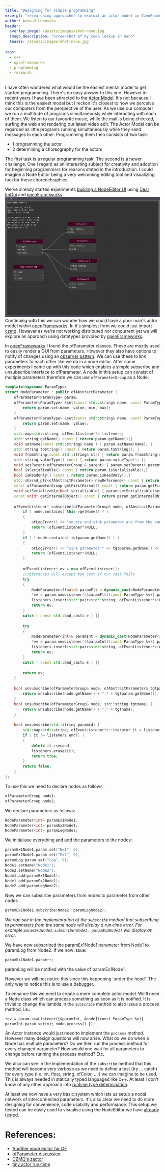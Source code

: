 ```yaml
---
title: "Designing for simple programming"
excerpt: "researching approaches to exploit an actor model in OpenFrameworks"
author: Arnaud Loonstra
header:
  overlay_image: /assets/images/shot-nano.jpg
  image_description: "Screenshot of my code lookup in nano"
  teaser: /assets/images/shot-nano.jpg

tags: 
  - c++
  - openframeworks
  - programming
  - research
---
```

I have often wondered what would be the easiest mental model to get started programming. There's no easy answer to this one. However in recent years I have been attracted to the [Actor Model](https://wiki). It's not because I think this is the easiest model but I reckon it's closest to how we perceive our computers from the perspective of the user. As we use our computer we run a multitude of programs simultaneously while interacting with each of them. We listen to our favourite music, while the mail is being checked, surfing the web and rendering our latest video edit. The Actor Model can be regarded as little programs running simultaneously while they send messages to each other. Programming them then consists of two task:

 * 1 programming the actor
 * 2 determining a choreography for the actors

The first task is a regular programming task. The second is a newer challenge. One I regard as an interesting subject for creativity and adoption for beginning programmers for reasons stated in the introduction. I could imagine a Node Editor being a very welcoming editing tool and visualizing tool for these choreochraphies. 

We've already started experiments [building a NodeEditor UI](/blog/GuiTests/) using [Dear ImGui](https://github.com/ocornut/imgui/) and [openFrameworks](http://www.openframeworks.cc).
![Node Editor test using Dear Imgui](../assets/images/nodeeditor.png)
Continuing with this we can wonder how we could have a poor man's actor model within [openFrameworks](http://www.opeframeworks.cc). In it's simplest form  we could just import [czmq](http://zeromq.org). However as we're not working distributed nor concurrent yet we will explore an approach using datatypes provided by [openFrameworks](http://www.opeframeworks.cc).

In [openFrameworks](http://www.opeframeworks.cc) I found the ofParameter classes. These are  mostly used to easily render a GUI from parameters. However they also have options to notify of changes using an [observer pattern](https://en.wikipedia.org/wiki/Observer_pattern). We can use these to link parameters to each other like we do in a node editor. After some experiments I came up with this code which enables a simple subscribe and unsubscribe interface to ofParameter. A node in this setup can consist of multiple parameters therefore we can use `ofParameterGroup` as a Node.

```cpp
template<typename ParamType>
struct NodeParameter : public ofAbstractParameter {
    ofParameter<ParamType> param;
    ofParameter<ParamType> &set(const std::string& name, const ParamType & value, const ParamType & min, const ParamType & max){
        return param.set(name, value, min, max);
    }
    ofParameter<ParamType> &set(const std::string& name, const ParamType & value){
        return param.set(name, value);
    }
    std::map<std::string, ofEventListener*> listeners;
    std::string getName() const { return param.getName();}
    void setName(const std::string& name ) { param.setName(name); }
    std::string toString() const { return param.toString(); }
    void fromString(const std::string& str) { return param.fromString(str);}
    std::string valueType() const { return param.valueType(); };
    void setParent(ofParameterGroup &_parent) { param.setParent(_parent);}
    bool isSerializable() const { return param.isSerializable();}
    bool isReadOnly() const { return param.isReadOnly();}
    std::shared_ptr<ofAbstractParameter> newReference() const { return param.newReference();} //TODO
    const ofParameterGroup getFirstParent() const { return param.getFirstParent();}
    void setSerializable(bool serializable) { param.setSerializable(serializable);}
    const void* getInternalObject() const { return param.getInternalObject();}

    ofEventListener* subscribe(ofParameterGroup& node, ofAbstractParameter& tgtparam) {
        if ( node.contains( this->getName() ) )
        {
            ofLogError() << "source and sink parameter are from the same node!";
            return (ofEventListener*)NULL;
        }
        if ( ! node.contains( tgtparam.getName() ) )
        {
            ofLogError() << "sink parameter " << tgtparam.getName() << " is not from node " << node.getName();
            return (ofEventListener*)NULL;
        }

        ofEventListener* ev = new ofEventListener();
        //references will except bad_cast if dyn cast fails
        try
        {
            NodeParameter<float>& paramFlt = dynamic_cast<NodeParameter<float>&>(tgtparam);
            *ev = param.newListener([&paramFlt](const ParamType &v){ paramFlt.param.set(v); });
            listeners.insert(std::pair<std::string, ofEventListener*>(node.getName() + ":" + tgtparam.getName(), ev));
            return ev;
        }
        catch ( const std::bad_cast& e ) {}

        try
        {
            NodeParameter<int>& paramInt = dynamic_cast<NodeParameter<int>&>(tgtparam);
            *ev = param.newListener([&paramInt](const ParamType &v){ paramInt.param.set(v); });
            listeners.insert(std::pair<std::string, ofEventListener*>(node.getName() + ":" + tgtparam.getName(), ev));
            return ev;
        }
        catch ( const std::bad_cast& e ) {}
        
        return ev;
    }

    bool unsubscribe(ofParameterGroup& node, ofAbstractParameter& tgtparam) {
        return unsubscribe(node.getName() + ":" + tgtparam.getName());
    }
    bool unsubscribe(ofParameterGroup& node, std::string tgtname) {
        return unsubscribe(node.getName() + ":" + tgtname);
    }

    bool unsubscribe(std::string paramid) {
        std::map<std::string, ofEventListener*>::iterator it = listeners.find(paramid);
        if ( it != listeners.end() )
        {
            delete it->second;
            listeners.erase(it);
            return true;
        }
        return false;
    }
};
```
To use this we need to declare nodes as follows:
```cpp
ofParameterGroup node1;
ofParameterGroup node2;
```
We declare parameters as follows:
```cpp
NodeParameter<int> paramEx1Node1;
NodeParameter<int> paramEx2Node1;
NodeParameter<int> paramLogNode2;
```
We initialiase everything and add the parameters to the nodes:
```cpp
paramEx1Node1.param.set("Ex1", 0);
paramEx2Node1.param.set("Ex2", 0);
paramLog.param.set("Log", 0);
Node1.setName("Node1");
Node2.setName("Node2");
Node1.add(paramEx1Node1);
Node1.add(paramEx2Node1);
Node2.add(paramLogNode2);
```
Now we can subscribe parameters from nodes to parameter from other nodes
```cpp
paramEx1Node1.subscribe(Node2, paramLogNode2);
```
*We can see in the implementation of the `subscribe` method that subscribing to parameters from the same node will display a run-time error. For example `paramEx1Node1.subscribe(Node1, paramEx2Node1)` will display an error.*

We have now subscribed the paramEx1Node1 parameter from Node1 to paramLog from Node2. If we now issue:
```cpp
paramEx1Node1.param++;
```
paramLog will be notified with the value of paramEx1Node1.

However we will not notice this since this happening 'under the hood'. The only way to notice this is to use a debugger.

To enhance this we need to create a more complete actor model. We'll need a Node class which can process something as soon as it is notified. It is trivial to change the lambda in the `subscribe` method to also issue a process method, i.e.:
```
*ev = param.newListener([&paramInt, &node](const ParamType &v){ paramInt.param.set(v); node.process() });
```
An Actor instance would just need to implement the `process` method. However many design questions will now arise. What do we do when a Node has multiple parameters? Do we then run the process method for every changed parameter? How would one wait for all parameters to change before running the process method? Etc.

We also can see in the implementation of the `subscribe` method that this method will become very verbose as we need to define a test (try ... catch) for every type (i.e. int, float, string, ofColor, ... ) we can imagine to be used. This is always needed in statically typed languaged like c++. At least I don't know of any other approach into [runtime type determination](https://en.wikipedia.org/wiki/Run-time_type_information).

At least we now have a very basic system which lets us setup a nodal network of interconnected parameters. It's also clear we need to do more designing for convenience, code usability and performance. This setup we tested can be easily used to visualise using the NodeEditor we have [already tested](/blog/GuiTests/).

# References:
* [Another node editor for OF](https://github.com/PlaymodesStudio/ofxOceanode)
* [ofParameter discussion](https://forum.openframeworks.cc/t/ofparametergroup-and-custom-inherited-ofparameter-class/30237/14)
* [CZMQ's zactor](http://czmq.zeromq.org/manual:zactor)
* [tiny actor run-time](https://github.com/organix/tart/)
